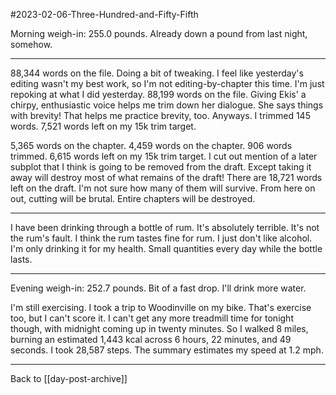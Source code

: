 #2023-02-06-Three-Hundred-and-Fifty-Fifth

Morning weigh-in: 255.0 pounds.  Already down a pound from last night, somehow.

---
88,344 words on the file.  Doing a bit of tweaking.  I feel like yesterday's editing wasn't my best work, so I'm not editing-by-chapter this time.  I'm just repoking at what I did yesterday.  88,199 words on the file.  Giving Ekis' a chirpy, enthusiastic voice helps me trim down her dialogue.  She says things with brevity!  That helps me practice brevity, too.  Anyways.  I trimmed 145 words.  7,521 words left on my 15k trim target.

5,365 words on the chapter.  4,459 words on the chapter.  906 words trimmed.  6,615 words left on my 15k trim target.  I cut out mention of a later subplot that I think is going to be removed from the draft.  Except taking it away will destroy most of what remains of the draft!  There are 18,721 words left on the draft.  I'm not sure how many of them will survive.  From here on out, cutting will be brutal.  Entire chapters will be destroyed.

---
I have been drinking through a bottle of rum.  It's absolutely terrible.  It's not the rum's fault.  I think the rum tastes fine for rum.  I just don't like alcohol.  I'm only drinking it for my health.  Small quantities every day while the bottle lasts.

---
Evening weigh-in:  252.7 pounds.  Bit of a fast drop.  I'll drink more water.

I'm still exercising.  I took a trip to Woodinville on my bike.  That's exercise too, but I can't score it.  I can't get any more treadmill time for tonight though, with midnight coming up in twenty minutes.  So I walked 8 miles, burning an estimated 1,443 kcal across 6 hours, 22 minutes, and 49 seconds.  I took 28,587 steps.  The summary estimates my speed at 1.2 mph.

---
Back to [[day-post-archive]]